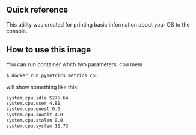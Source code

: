 ## Quick reference
This utility was created for printing basic information about your OS to the console.

## How to use this image
You can run container whith two parameters:
cpu
mem
```sh
$ docker run pymetrics metrics cpu
```
will show something like this:
```sh
system.cpu.idle 5275.64
system.cpu.user 4.81
system.cpu.guest 0.0
system.cpu.iowait 4.0
system.cpu.stolen 0.0
system.cpu.system 11.73
```
